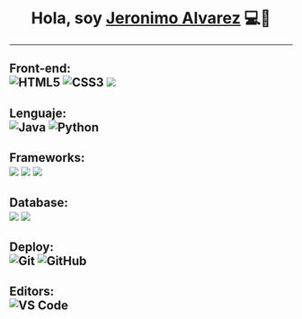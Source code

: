 <h1 align="center">Hola, soy <a href="https://aristi.dev">Jeronimo Alvarez</a> 💻👋</h1>

---
Front-end:
 <br>
![HTML5](https://img.shields.io/badge/-HTML5-%23E44D27?style=flat-square&logo=html5&logoColor=ffffff)
![CSS3](https://img.shields.io/badge/-CSS3-%231572B6?style=flat-square&logo=css3)
<img src="https://img.shields.io/badge/-JavaScript-eed718?style=flat&logo=javascript&logoColor=ffffff">
---
Lenguaje:
<br>
![Java](https://img.shields.io/badge/Java-orange?style=flat&logo=java&logoColor=white&link=https://github.com/pranjaljain0)
![Python](http://img.shields.io/badge/-Python-3776AB?style=flat-square&logo=python&logoColor=ffff4a)
---
Frameworks:
 <br>
<img src="https://img.shields.io/badge/-Node.js-3C873A?style=flat&logo=Node.js&logoColor=white"> <img src="https://img.shields.io/badge/-Bootstrap-563D7C?style=flat&logo=bootstrap&logoColor=white"> <img src="https://img.shields.io/badge/-django-black?style=flat&logo=django">
---
Database:
 <br>
<img src="https://img.shields.io/badge/-MySQL-F29111?style=flat&logo=mysql&logoColor=FFFFFF"> <img src="https://img.shields.io/badge/-MongoDB-4DB33D?style=flat&logo=mongodb&logoColor=FFFFFF">
---
Deploy:
<br>
![Git](https://img.shields.io/badge/-Git-black?style=flat-square&logo=git)
![GitHub](https://img.shields.io/badge/-GitHub-181717?style=flat-square&logo=github)
---
Editors:
<br>
![VS Code](http://img.shields.io/badge/-VS%20Code-007ACC?style=flat-square&logo=visual-studio-code)
---
